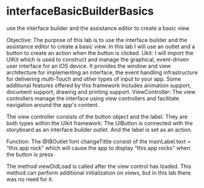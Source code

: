 # interfaceBasicBuilderBasics
use the interface builder and the assistance editor to create a basic view


Objective: 
The purpose of this lab is to use the interface builder and the assistance editor to create a basic view. In this lab I will use an outlet and a button to create an action when the button is clicked. 
Ukit: 
I will import the UIKit which is used to construct and manage the graphical, event-driven user interface for an IOS device. It provides the window and view architecture for implementing an interface, the event handling infrastructure for delivering multi-Touch and other types of input to your app. Some additional features offered by this framework includes animation support, document support, drawing and printing support. 
ViewController: 
The view controllers manage the interface using view controllers and facilitate navigation around the app's content. 

The view controller consists of the button object and the label. They are both types within the UIkit framework. The UIButton is connected with the storyboard as an interface builder outlet. And the label is set as an action. 

Function: 
The @IBOutlet font changeTittle consist of the mainLabel.text = “this app rock” which will cause the app to display “this app rocks” when the button is press

The method viewDidLoad is called after the view control has loaded. This method can perform additional initialization on views, but in this lab there was no need for it.
